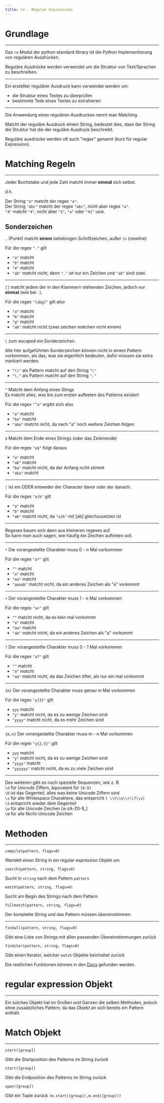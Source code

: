 ```yaml
---
title: re - Regular Expressions
---
```


# Grundlage

---

Das `re` Modul der python standard library ist die Python Implementierung von regulären Ausdrücken.

Reguläre Ausdrücke werden verwendet um die Struktur von Text/Sprachen zu beschreiben.

---

Ein erstellter regulärer Ausdruck kann verwendet werden um:

- die Struktur eines Textes zu überprüfen
- bestimmte Teile eines Textes zu extrahieren

---

Die Anwendung eines regulären Ausdruckes nennt man Matching.

Matcht der reguläre Ausdruck einem String, bedeutet dies, dass der String die Struktur hat die der reguläre Ausdruck beschreibt.

Reguläre ausdrücke werden oft auch "regex" genannt (kurz für regular Expression).

# Matching Regeln

---

Jeder Buchstabe und jede Zahl matcht immer **einmal** sich selbst.

d.h.

Der String `"a"` matcht der regex `"a"`.  
Der String `"abc"` matcht der regex `"abc"`, nicht aber regex `"a"`.  
`"4"` matcht `"4"`, nicht aber `"5"`, `"a"` oder `"41"` usw.


## Sonderzeichen

`.` (Punkt) matcht **einem** beliebingen Schriftzeichen, außer `\n` (newline)

Für die regex `"."` gilt

- `"a"` matcht
- `"b"` matcht
- `"4"` matcht
- `"ab"` matcht nicht, denn `"."` ist nur ein Zeichen und `"ab"` sind zwei.

---

`[]` matcht jedem der in den Klammern stehenden Zeichen, jedoch nur **einmal** (wie bei `.`).

Für die regex `"[abg]"` gilt also

- `"a"` matcht
- `"b"` matcht
- `"g"` matcht
- `"ab"` matcht nicht (zwei zeichen matchen nicht einem)

---

`\` zum escaped ein Sonderzeichen.

Alle hier aufgeführten Sonderzeichen können nicht in einem Pattern vorkommen, als das, was sie eigentlich bedeuten, dafür müssen sie extra markiert werden.

- `"\\"` als Pattern matcht auf den String `"\"`
- `"\."` als Pattern matcht auf den String `"."`

---

`^` Matcht dem Anfang eines Stings  
Es matcht alles, was bis zum ersten auftreten des Patterns existert

Für die regex `"^a"` ergibt sich also

- `"a"` matcht
- `"ba"` matcht
- `"aba"` matcht nicht, da nach "a" noch weitere Zeichen folgen

---

`$` Matcht dem Ende eines Strings (oder das Zeilenende)  

Für die regex `"a$"` folgt daraus

- `"a"` matcht
- `"ab"` matcht
- `"ba"` matcht nicht, da der Anfang nciht stimmt
- `"aba"` matcht

---

`|` ist ein ODER entweder der Character davor oder der danach.

Für die regex `"a|b"` gilt

- `"a"` matcht
- `"b"` matcht
- `"ab"` matcht nicht, da `"a|b"` mit [ab] gleichzusetzen ist

---

Regexes bauen sich dann aus kleineren regexes auf.  
So kann man auch sagen, wie häufig ein Zeichen auftreten soll.

---

`*` Die vorangestellte Charakter muss 0 - n Mal vorkommen

Für die regex `"a*"` gilt

- `""` matcht
- `"a"` matcht
- `"aa"` matcht
- `"aaaab"` matcht nicht, da ein anderes Zeichen als "a" vorkommt

---

`+` Der vorangestellte Charakter muss 1 - n Mal vorkommen  

Für die regex `"a+"` gilt

- `""` matcht nicht, da es kein mal vorkommt
- `"a"` matcht
- `"aa"` matcht
- `"ab"` matcht nicht, da ein anderes Zeichen als "a" vorkommt

---

`?` Der vorangestellte Charakter muss 0 - 1 Mal vorkommen  

Für die regex `"a?"` gilt

- `""` matcht
- `"a"` matcht
- `"aa"` matcht nicht, da das Zeichen öfter, als nur ein mal vorkommt

---

`{m}` Der vorangestellte Charakter muss genau m Mal vorkommen

Für die regex `"y{3}"` gilt

- `yyy` matcht
- `"y"` matcht nicht, da es zu wenige Zeichen sind
- `"yyyy"` matcht nicht, da es mehr Zeichen sind

---

`{m,n}` Der vorangestellte Charakter muss m - n Mal vorkommen

Für die regex `"y{2,5}"` gilt

- `yyy` matcht
- `"y"` matcht nicht, da es zu wenige Zeichen sind
- `"yyyy"` matcht
- `"yyyyyy"` matcht nicht, da es zu viele Zeichen sind

---

Des weiteren gibt es noch spezielle Sequenzen, wie z. B.  
`\d` für Unicode Ziffern, äquivalent für `[0-9]`  
`\D` ist das Gegenteil, alles was keine Unicode Ziffern sind  
`\s` für alle Whitespace Charaktere, das entspricht `[ \\t\\n\\r\\f\\v]`  
`\S` entspricht wieder dem Gegenteil  
`\w` für alle Unicode Zeichen [a-zA-Z0-9_]  
`\W` für alle Nicht-Unicode Zeichen  

# Methoden

---

    compile(pattern, flags=0)
Wandelt einen String in ein regular expression Objekt um  

    search(pattern, string, flags=0)
Sucht in `string` nach dem Pattern `pattern`

    match(pattern, string, flags=0)
Sucht am Begin des Strings nach dem Pattern

    fullmatch(pattern, string, flags=0)
Der komplette String und das Pattern müssen übereinstimmen.

---

    findall(pattern, string, flags=0)
Gibt eine Liste von Strings mit allen passenden Übereinstimmungen zurück  

    finditer(pattern, string, flags=0)
Gibt einen Iterator, welcher `match` Objekte beinhaltet zurück  

Die restlichen Funktionen können in den [Docs](https://docs.python.org/3/library/re.html) gefunden werden.

# regular expression Objekt

---

Ein solches Objekt hat im Großen und Ganzen die selben Methoden, jedoch ohne zusaätzliches Pattern, da das Objekt an sich bereits ein Pattern enthält.

# Match Objekt

---

    start([group])
Gibt die Startposition des Patterns im String zurück  

    start([group])
Gibt die Endposition des Patterns im String zurück  

    span([group])
Gibt ein Tuple zurück `(m.start([group]),m.end([group]))`
